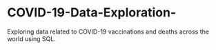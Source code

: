 # COVID-19-Data-Exploration-
Exploring data related to COVID-19 vaccinations and deaths across the world using SQL.
